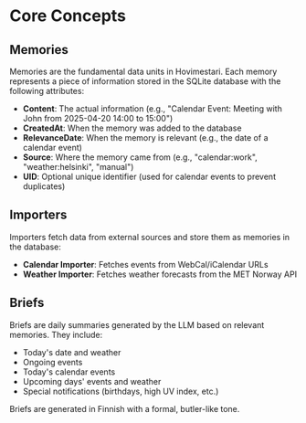 # Core Concepts

## Memories

Memories are the fundamental data units in Hovimestari. Each memory represents a piece of information stored in the SQLite database with the following attributes:

- **Content**: The actual information (e.g., "Calendar Event: Meeting with John from 2025-04-20 14:00 to 15:00")
- **CreatedAt**: When the memory was added to the database
- **RelevanceDate**: When the memory is relevant (e.g., the date of a calendar event)
- **Source**: Where the memory came from (e.g., "calendar:work", "weather:helsinki", "manual")
- **UID**: Optional unique identifier (used for calendar events to prevent duplicates)

## Importers

Importers fetch data from external sources and store them as memories in the database:

- **Calendar Importer**: Fetches events from WebCal/iCalendar URLs
- **Weather Importer**: Fetches weather forecasts from the MET Norway API

## Briefs

Briefs are daily summaries generated by the LLM based on relevant memories. They include:

- Today's date and weather
- Ongoing events
- Today's calendar events
- Upcoming days' events and weather
- Special notifications (birthdays, high UV index, etc.)

Briefs are generated in Finnish with a formal, butler-like tone.
